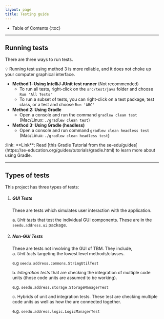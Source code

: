 ```yaml
---
layout: page
title: Testing guide
---
```


* Table of Contents
{:toc}

--------------------------------------------------------------------------------------------------------------------

## Running tests

There are three ways to run tests.

:bulb: Running test using method 3 is more reliable, and it does not choke up your computer graphical interface.

* **Method 1: Using IntelliJ JUnit test runner** (Not recommended)
  * To run all tests, right-click on the `src/test/java` folder and choose `Run 'All Tests'`
  * To run a subset of tests, you can right-click on a test package,
    test class, or a test and choose `Run 'ABC'`
* **Method 2: Using Gradle**
  * Open a console and run the command `gradlew clean test` (Mac/Linux: `./gradlew clean test`)
* **Method 3: Using Gradle (headless)**
  * Open a console and run command `gradlew clean headless test` (Mac/Linux: `./gradlew clean headless test`)

<div markdown="span" class="alert alert-secondary">:link: **Link**: Read [this Gradle Tutorial from the se-edu/guides](https://se-education.org/guides/tutorials/gradle.html) to learn more about using Gradle.
</div>

--------------------------------------------------------------------------------------------------------------------

## Types of tests

This project has three types of tests:

1. ##### GUI Tests
    These are tests which simulates user interaction with the application.

    a. *Unit tests* that test the individual GUI components. These are in the `seedu.address.ui` package.

1. ##### Non-GUI Tests
    These are tests not involving the GUI of TBM. They include,<br>
    a. *Unit tests* targeting the lowest level methods/classes.<br>

      e.g  `seedu.address.commons.StringUtilTest`

    b. *Integration tests* that are checking the integration of multiple code units (those code units are assumed to be working).<br>

      e.g. `seedu.address.storage.StorageManagerTest`

    c. Hybrids of unit and integration tests. These test are checking multiple code units as well as how the are connected together.<br>

      e.g. `seedu.address.logic.LogicManagerTest`
